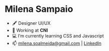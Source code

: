 # Milena Sampaio
- 🖋 Designer UI/UX
- 🚀 Working at **CNI**
- 💻 I’m currently learning CSS and Javascript
- 📫 milena.soalmeida@gmail.com | [LinkedIn](https://www.linkedin.com/in/milena-sampaio-69a2b599/)
<!---
misoalmeida/misoalmeida is a ✨ special ✨ repository because its `README.md` (this file) appears on your GitHub profile.
You can click the Preview link to take a look at your changes.
--->
